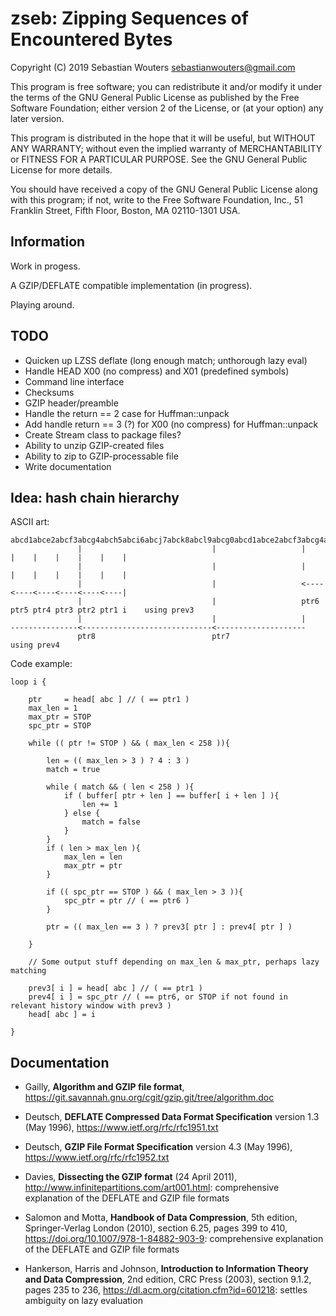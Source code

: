 zseb: Zipping Sequences of Encountered Bytes
============================================

Copyright (C) 2019 Sebastian Wouters <sebastianwouters@gmail.com>

This program is free software; you can redistribute it and/or modify
it under the terms of the GNU General Public License as published by
the Free Software Foundation; either version 2 of the License, or
(at your option) any later version.

This program is distributed in the hope that it will be useful,
but WITHOUT ANY WARRANTY; without even the implied warranty of
MERCHANTABILITY or FITNESS FOR A PARTICULAR PURPOSE.  See the
GNU General Public License for more details.

You should have received a copy of the GNU General Public License along
with this program; if not, write to the Free Software Foundation, Inc.,
51 Franklin Street, Fifth Floor, Boston, MA 02110-1301 USA.

Information
-----------

Work in progess.

A GZIP/DEFLATE compatible implementation (in progress).

Playing around.

TODO
----

   - Quicken up LZSS deflate (long enough match; unthorough lazy eval)
   - Handle HEAD X00 (no compress) and X01 (predefined symbols)
   - Command line interface
   - Checksums
   - GZIP header/preamble
   - Handle the return == 2 case for Huffman::unpack
   - Add handle return == 3 (?) for X00 (no compress) for Huffman::unpack
   - Create Stream class to package files?
   - Ability to unzip GZIP-created files
   - Ability to zip to GZIP-processable file
   - Write documentation

Idea: hash chain hierarchy
--------------------------

ASCII art:

    abcd1abce2abcf3abcg4abch5abci6abcj7abck8abcl9abcg0abcd1abce2abcf3abcg4abch5abci6abcj7abck8abcl9abcg0
                   |                             |                   |    |    |    |    |    |    |
                   |                             |                   |    |    |    |    |    |    |
                   |                             |                   <----<----<----<----<----<----|
                   |                             |                   ptr6 ptr5 ptr4 ptr3 ptr2 ptr1 i    using prev3
                   |                             |                   |
    ---------------<-----------------------------<--------------------
                   ptr8                          ptr7                                                   using prev4


Code example:

    loop i {
    
        ptr     = head[ abc ] // ( == ptr1 )
        max_len = 1
        max_ptr = STOP
        spc_ptr = STOP
    
        while (( ptr != STOP ) && ( max_len < 258 )){
    
            len = (( max_len > 3 ) ? 4 : 3 )
            match = true
    
            while ( match && ( len < 258 ) ){
                if ( buffer[ ptr + len ] == buffer[ i + len ] ){
                    len += 1
                } else {
                    match = false
                }
            }
            if ( len > max_len ){
                max_len = len
                max_ptr = ptr
            }
    
            if (( spc_ptr == STOP ) && ( max_len > 3 )){
                spc_ptr = ptr // ( == ptr6 )
            }
    
            ptr = (( max_len == 3 ) ? prev3[ ptr ] : prev4[ ptr ] )
    
        }
    
        // Some output stuff depending on max_len & max_ptr, perhaps lazy matching
    
        prev3[ i ] = head[ abc ] // ( == ptr1 )
        prev4[ i ] = spc_ptr // ( == ptr6, or STOP if not found in relevant history window with prev3 )
        head[ abc ] = i
    
    }

Documentation
-------------

   - Gailly, **Algorithm and GZIP file format**,
     <https://git.savannah.gnu.org/cgit/gzip.git/tree/algorithm.doc>

   - Deutsch, **DEFLATE Compressed Data Format Specification**
     version 1.3 (May 1996), <https://www.ietf.org/rfc/rfc1951.txt>

   - Deutsch, **GZIP File Format Specification** version 4.3
     (May 1996), <https://www.ietf.org/rfc/rfc1952.txt>

   - Davies, **Dissecting the GZIP format** (24 April 2011),
     <http://www.infinitepartitions.com/art001.html>: comprehensive
     explanation of the DEFLATE and GZIP file formats

   - Salomon and Motta, **Handbook of Data Compression**, 5th edition,
     Springer-Verlag London (2010), section 6.25, pages 399 to 410,
     <https://doi.org/10.1007/978-1-84882-903-9>: comprehensive
     explanation of the DEFLATE and GZIP file formats

   - Hankerson, Harris and Johnson, **Introduction to Information
     Theory and Data Compression**, 2nd edition, CRC Press (2003),
     section 9.1.2, pages 235 to 236,
     <https://dl.acm.org/citation.cfm?id=601218>: settles ambiguity
     on lazy evaluation

